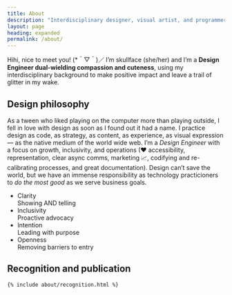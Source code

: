 ```yaml
---
title: About
description: "Interdisciplinary designer, visual artist, and programmer fighting for love and justice."
layout: page
heading: expanded
permalink: /about/
---
```


Hihi, nice to meet you! (*＾▽＾)／ I’m skullface (she/her) and I’m a **Design Engineer dual-wielding compassion and cuteness**, using my interdisciplinary background to make positive impact and leave a trail of glitter in my wake.

## Design philosophy
As a tween who liked playing on the computer more than playing outside, I fell in love with design as soon as I found out it had a name. I practice design as code, as strategy, as content, as experience, as visual expression — as the native medium of the world wide web. I’m a <dfn title="Hybrid Designer and Front-End Engineer, formerly referred to as a “unicorn”">Design Engineer</dfn> with a focus on growth, inclusivity, and operations (&hearts; accessibility, representation, clear async comms, marketing 📈, codifying and re-calibrating processes, and great documentation). Design can’t save the world, but we have an immense responsibility as technology practicioners to _do the most good_ as we serve business goals.

<div class="values-and-practices">
  <ul class="">
    <li>
      <div class="value-arrow">
        <span class="value">
          Clarity
        </span>
        <span class="leads-to" aria-label="through">
        </span>
      </div>
      <span class="practice">
        Showing AND telling
      </span>
    </li>
    <li>
      <div class="value-arrow">
        <span class="value">
          Inclusivity
        </span>
        <span class="leads-to" aria-label="through">
        </span>
      </div>
      <span class="practice">
        Proactive advocacy
      </span>
    </li>
    <li>
      <div class="value-arrow">
        <span class="value">
          Intention
        </span>
        <span class="leads-to" aria-label="through">
        </span>
      </div>
      <span class="practice">
          Leading with purpose
      </span>
    </li>
    <li>
      <div class="value-arrow">
        <span class="value">
          Openness
        </span>
        <span class="leads-to" aria-label="leads to">
        </span>
      </div>
      <span class="practice">
        Removing barriers to entry
      </span>
    </li>
  </ul>
</div>

<div class="recognition-container">
  <div class="recognition">
    <h2>
      Recognition and publication
    </h2>
    
    {% include about/recognition.html %}
  </div>
</div>

